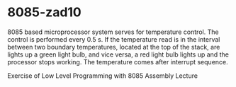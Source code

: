 # 8085-zad10
8085 based microprocessor system serves for temperature control. The control is performed every 0.5 s. If the temperature read is in the interval between two boundary temperatures, located at the top of the stack, are lights up a green light bulb, and vice versa, a red light bulb lights up and the processor stops working. The temperature comes after interrupt sequence.

Exercise of Low Level Programming with 8085 Assembly Lecture
